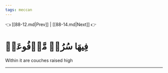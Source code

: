 ```yaml
---
tags: meccan
---
```


👈 [[88-12.md|Prev]] | [[88-14.md|Next]] 👉

# فِيهَا سُرُرٞ مَّرۡفُوعَةٞ

Within it are couches raised high

---

